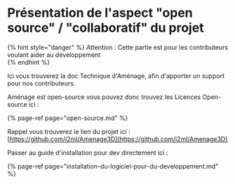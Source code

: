 # Présentation de l'aspect "open source" / "collaboratif" du projet

{% hint style="danger" %}
Attention : Cette partie est pour les contributeurs voulant aider au développement  
{% endhint %}

Ici vous trouverez la doc Technique d'Aménage, afin d'apporter un support pour nos contributeurs. 

Aménage est open-source vous pouvez donc trouvez les Licences Open-source ici :

{% page-ref page="open-source.md" %}

Rappel vous trouverez le lien du projet ici : [https://github.com/i2ml/Amenage3D](https://github.com/i2ml/Amenage3D)

Passer au guide d'installation pour dev directement ici : 

{% page-ref page="installation-du-logiciel-pour-du-developpement.md" %}



